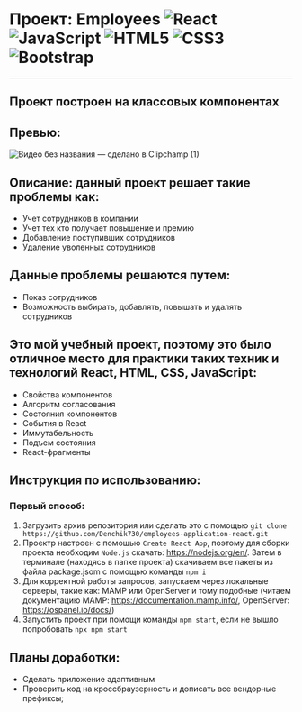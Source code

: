 # Проект: Employees ![React](https://img.shields.io/badge/react-%2320232a.svg?style=for-the-badge&logo=react&logoColor=%2361DAFB) ![JavaScript](https://img.shields.io/badge/javascript-%23323330.svg?style=for-the-badge&logo=javascript&logoColor=%23F7DF1E) ![HTML5](https://img.shields.io/badge/html5-%23E34F26.svg?style=for-the-badge&logo=html5&logoColor=white) ![CSS3](https://img.shields.io/badge/css3-%231572B6.svg?style=for-the-badge&logo=css3&logoColor=white) ![Bootstrap](https://img.shields.io/badge/bootstrap-%23563D7C.svg?style=for-the-badge&logo=bootstrap&logoColor=white)

---

## Проект построен на классовых компонентах

## Превью:

![Видео без названия — сделано в Clipchamp (1)](https://user-images.githubusercontent.com/102176847/219078243-4c0834eb-64b0-4cc0-a772-5ea748d2e952.gif)

## Описание: данный проект решает такие проблемы как:

- Учет сотрудников в компании
- Учет тех кто получает повышение и премию
- Добавление поступивших сотрудников
- Удаление уволенных сотрудников

## Данные проблемы решаются путем:

- Показ сотрудников
- Возможность выбирать, добавлять, повышать и удалять сотрудников

## Это мой учебный проект, поэтому это было отличное место для практики таких техник и технологий React, HTML, CSS, JavaScript:

- Cвойства компонентов
- Алгоритм согласования
- Состояния компонентов
- События в React
- Иммутабельность
- Подъем состояния
- React-фрагменты

## Инструкция по использованию:

### Первый способ:

1. Загрузить архив репозитория или сделать это с помощью `git clone https://github.com/Denchik730/employees-application-react.git`
2. Проектр настроен с помощью `Create React App`, поэтому для сборки проекта необходим `Node.js` скачать: https://nodejs.org/en/. Затем в терминале (находясь в папке проекта) скачиваем все пакеты из файла package.jsom с помощью команды `npm i`
3. Для корректной работы запросов, запускаем через локальные серверы, такие как: MAMP или OpenServer и тому подобные (читаем документацию MAMP: https://documentation.mamp.info/, OpenServer: https://ospanel.io/docs/)
4. Запустить проект при помощи команды `npm start`, если не вышло попробовать `npx npm start`

## Планы доработки:

- Сделать приложение адаптивным
- Проверить код на кроссбраузерность и дописать все вендорные префиксы;
